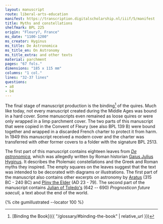 ```yaml
---
layout: manuscript
route: liberal-arts-education
manifest: https://transcription.digitalscholarship.nl/iiif/5/manifest
title: Myths and constellations
shelfmark: BPL 225
origin: "Fleury?, France"
ms_date: "1100-1200"
ms_creator: Hyginus
ms_title: De Astronomica
ms_title_en: On Astronomy
ms_title_extra: and other texts
material: parchment
pages: "67 fols."
dimensions: "185 x 115 mm"
columns: "1 col."
lines: "32-37 lines"
questions:
- a8
- b4
---
```


The final stage of manuscript production is the binding[^1] of the quires.
Much like today, not every manuscript created during the Middle Ages was
bound in a hard cover. Some manuscripts even remained as loose quires or
were only wrapped in a limp parchment cover. The two parts of this
manuscript that were copied in the Convent of Fleury (see also BPL 139
B) were bound together and wrapped in a discarded French charter to
protect it from harm. In 1949 this manuscript received a modern cover
and the charter was transferred with other former covers to a folder
with the signature BPL 2513.

The first part of this manuscript contains eighteen leaves from *[De astronomica](https://en.wikipedia.org/wiki/De_Astronomica),* which was
allegedly written by Roman historian [Gaius Julius Hyginus](https://en.wikipedia.org/wiki/Gaius_Julius_Hyginus). It
describes the Ptolemaic constellations and the Greek and Roman myths
they inspired. The empty squares on the leaves suggest that the text was
intended to be decorated with diagrams or illustrations. The first part
of the manuscript also contains other excerpts on astronomy by
[Aratus](https://en.wikipedia.org/wiki/Aratus) (315 BC - 240 BC) and
[Pliny the Elder](https://en.wikipedia.org/wiki/Pliny_the_Elder) (AD 23 - 79). The second part of the manuscript contains [Julian of Toledo's](https://en.wikipedia.org/wiki/Julian_of_Toledo) (642 -- 690)
*Prognosticon future saeculi,* a text about the end of the world.

[^1]: [Binding the Book]({{ "/glossary/#binding-the-book" | relative_url }})

{% cite gumillustrated --locator 100 %}